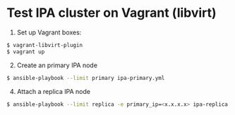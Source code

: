 # Test IPA cluster on Vagrant (libvirt)

1. Set up Vagrant boxes:

```bash
$ vagrant-libvirt-plugin
$ vagrant up
```

2. Create an primary IPA node

```bash
$ ansible-playbook --limit primary ipa-primary.yml
```

4. Attach a replica IPA node

```bash
$ ansible-playbook --limit replica -e primary_ip=<x.x.x.x> ipa-replica.yml
```
